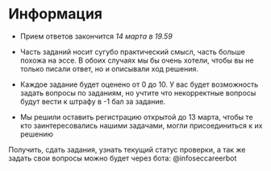 # Информация

- Прием ответов закончится *14 марта в 19.59*
- Часть заданий носит сугубо практический смысл, часть больше похожа на
  эссе. В обоих случаях мы бы очень хотели, чтобы вы не только писали
  ответ, но и описывали ход решения.
- Каждое задание будет оценено от 0 до 10. У вас будет
  возможность задать вопросы по заданиям, но учтите что некорректные
  вопросы будут вести к штрафу в -1 бал за задание.
   
- Мы решили оставить регистрацию открытой до 13 марта, чтобы те кто заинтересовались нашими задачами, могли присоединиться к их решению

Получить, сдать задания, узнать текущий статус проверки, а так же задать свои вопросы можно будет через бота: @infoseccareerbot